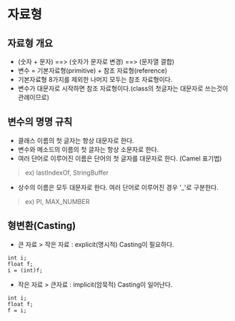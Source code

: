 # 자료형
## 자료형 개요
- (숫자 + 문자) ==> (숫자가 문자로 변경) ==> (문자열 결합)
- 변수 = 기본자료형(primitive) + 참조 자료형(reference)
- 기본자료형 8가지를 제외한 나머지 모두는 참조 자료형이다.
- 변수가 대문자로 시작하면 참조 자료형이다.(class의 첫글자는 대문자로 쓰는것이 관례이므로)
## 변수의 명명 규칙
- 클래스 이름의 첫 글자는 항상 대문자로 한다.
- 변수와 메소드의 이름의 첫 글자는 항상 소문자로 한다.
- 여러 단어로 이루어진 이름은 단어의 첫 글자를 대문자로 한다. (Camel 표기법)
> ex) lastIndexOf, StringBuffer
- 상수의 이름은 모두 대문자로 한다. 여러 단어로 이루어진 경우 '_'로 구분한다.
> ex) PI, MAX_NUMBER
## 형변환(Casting)
- 큰 자료 > 작은 자료 : explicit(명시적) Casting이 필요하다.
```
int i;
float f;
i = (int)f; 
```
- 작은 자료 > 큰자료 : implicit(암묵적) Casting이 일어난다.
```
int i;
float f;
f = i; 
```
